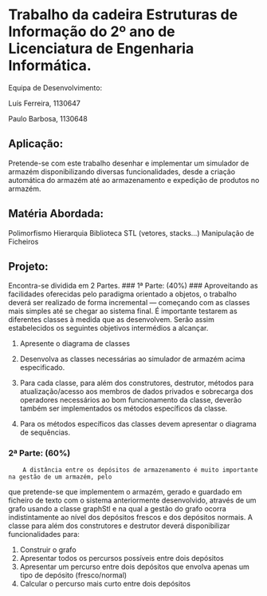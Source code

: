 # Trabalho da cadeira Estruturas de Informação do 2º ano de Licenciatura de Engenharia Informática. #

Equipa de Desenvolvimento:

Luís Ferreira, 1130647

Paulo Barbosa, 1130648

## Aplicação: ##
   Pretende-se com este trabalho desenhar e implementar um simulador de armazém disponibilizando
diversas funcionalidades, desde a criação automática do armazém até ao armazenamento e expedição de
produtos no armazém.

## Matéria Abordada: ##
   Polimorfismo
   Hierarquia
   Biblioteca STL (vetores, stacks...)
   Manipulação de Ficheiros

## Projeto: ##
   Encontra-se dividida em 2 Partes.
    ### 1ª Parte: (40%) ### 
        Aproveitando as facilidades oferecidas pelo paradigma orientado a objetos, o trabalho deverá ser
realizado de forma incremental — começando com as classes mais simples até se chegar ao sistema final.
É importante testarem as diferentes classes à medida que as desenvolvem. Serão assim estabelecidos os
seguintes objetivos intermédios a alcançar.

1. Apresente o diagrama de classes

2. Desenvolva as classes necessárias ao simulador de armazém acima especificado.

3. Para cada classe, para além dos construtores, destrutor, métodos para atualização/acesso aos
membros de dados privados e sobrecarga dos operadores necessários ao bom funcionamento da
classe, deverão também ser implementados os métodos específicos da classe.

4. Para os métodos específicos das classes devem apresentar o diagrama de sequências.

###    2ª Parte: (60%) ###
        A distância entre os depósitos de armazenamento é muito importante na gestão de um armazém, pelo
que pretende-se que implementem o armazém, gerado e guardado em ficheiro de texto com o sistema
anteriormente desenvolvido, através de um grafo usando a classe graphStl e na qual a gestão do grafo
ocorra indistintamente ao nível dos depósitos frescos e dos depósitos normais.
A classe para além dos construtores e destrutor deverá disponibilizar funcionalidades para:
1. Construir o grafo
2. Apresentar todos os percursos possíveis entre dois depósitos
3. Apresentar um percurso entre dois depósitos que envolva apenas um tipo de depósito (fresco/normal)
4. Calcular o percurso mais curto entre dois depósitos